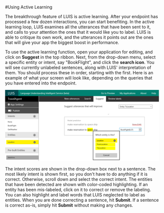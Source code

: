 <!-- 
NavPath: LUIS API
LinkLabel: Active Learning
Url: LUIS-api/documentation/ActiveLearning
Weight: 86 
-->

#Using Active Learning

The breakthrough feature of LUIS is active learning. After your endpoint has processed a few dozen interactions, you can start benefiting. In the active learning loop, LUIS examines all the utterances that have been sent to it, and calls to your attention the ones that it would like you to label. LUIS is able to critique its own work, and the utterances it points out are the ones that will give your app the biggest boost in performance. 

To use the active learning function, open your application for editing, and click on **Suggest** in the top ribbon. Next, from the drop-down menu, select a specific entity or intent, say "BookFlight", and click the **search icon**. You will see currently unlabeled sentences, along with LUIS' interpretation of them. You should process these in order, starting with the first. Here is an example of what your screen will look like, depending on the queries that you have entered into the endpoint. 

![Active learning](./Images/ActiveLearning3.png)

The intent scores are shown in the drop-down box next to a sentence. The most likely intent is shown first, so you don't have to do anything if it is correct. Otherwise, scroll down and select the correct intent. The entities that have been detected are shown with color-coded highlighting. If an entity has been mis-labeled, click on it to correct or remove the labeling. You can also highlight and label words that LUIS neglected to label as entities. When you are done correcting a sentence, hit **Submit**. If a sentence is correct as-is, simply hit **Submit** without making any changes. 
